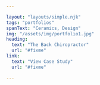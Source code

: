 ```yaml
---

layout: "layouts/simple.njk"
tags: "portfolios"
spanText: "Ceramics, Design"
img: "/assets/img/portfolio1.jpg"
heading: 
  text: "The Back Chiropractor"
  url: "#fixme"
link:
  text: "View Case Study"
  url: "#fixme"

---
```

